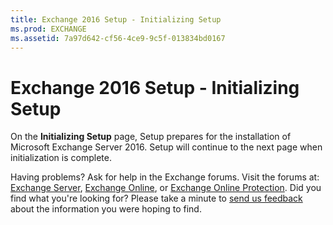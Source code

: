 ```yaml
---
title: Exchange 2016 Setup - Initializing Setup
ms.prod: EXCHANGE
ms.assetid: 7a97d642-cf56-4ce9-9c5f-013834bd0167
---
```



# Exchange 2016 Setup - Initializing Setup

On the **Initializing Setup** page, Setup prepares for the installation of Microsoft Exchange Server 2016. Setup will continue to the next page when initialization is complete.
  
    
    

Having problems? Ask for help in the Exchange forums. Visit the forums at:  [Exchange Server](https://go.microsoft.com/fwlink/p/?linkId=60612),  [Exchange Online](https://go.microsoft.com/fwlink/p/?linkId=267542), or  [Exchange Online Protection](https://go.microsoft.com/fwlink/p/?linkId=285351).
Did you find what you're looking for? Please take a minute to  [send us feedback](mailto:ExchangeHelpFeedback@microsoft.com&amp;subject=Exchange%202016%20help%20feedback&amp;Body=Thanks%20for%20taking%20the%20time%20to%20send%20us%20feedback!%20We%20strive%20to%20respond%20to%20every%20message%20we%20receive,%20even%20though%20it%20might%20take%20us%20a%20while.%20Let%20us%20know%20what%20you%20think%20about%20Exchange%20content:%20What%20are%20we%20doing%20right%3F%20How%20can%20we%20make%20help%20better%3F%0APlease%20note%20that%20we're%20unable%20to%20respond%20to%20requests%20for%20support%20submitted%20via%20this%20email%20address.%20If%20you%20need%20help,%20please%20contact%20Exchange%20Server%20support%20at%20http://go.microsoft.com/fwlink/p/%3FLinkId=402506.%0AThanks!%0AThe%20Exchange%20Server%20Content%20Publishing%20team) about the information you were hoping to find.
  
    
    


